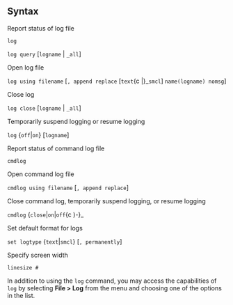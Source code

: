 ## Syntax

Report status of log file

`log`

`log query` \[`logname` \| `_all`\]

Open log file

`log using filename` \[`, append replace` \[`text`<span
options="|">{c \|}_`smcl`\] `name(logname) nomsg`\]

Close log

`log close` \[`logname` \| `_all`\]

Temporarily suspend logging or resume logging

`log` {`off`|`on`} \[`logname`\]

Report status of command log file

`cmdlog`

Open command log file

`cmdlog using filename` \[`, append replace`\]

Close command log, temporarily suspend logging, or resume logging

`cmdlog` {`close`|`on`|`off`<span options=")-">{c
)-}_

Set default format for logs

`set logtype` {`text`|`smcl`} \[`, permanently`\]

Specify screen width

`linesize #`

In addition to using the `log` command, you may access the capabilities
of `log` by selecting **File &gt; Log** from the menu and choosing one
of the options in the list.

